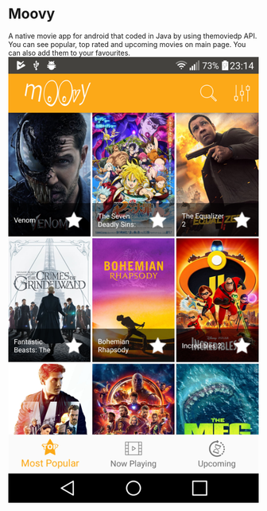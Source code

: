 # Moovy
A native movie app for android that coded in Java by using themoviedp API.
You can see popular, top rated and upcoming movies on main page. You can also add them to your favourites.
![Alt text](https://github.com/Haticenuragba/Moovy/blob/master/secreenshots/overview.png?raw=true "Overview")
